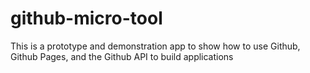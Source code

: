 # github-micro-tool
This is a prototype and demonstration app to show how to use Github, Github Pages, and the Github API to build applications
